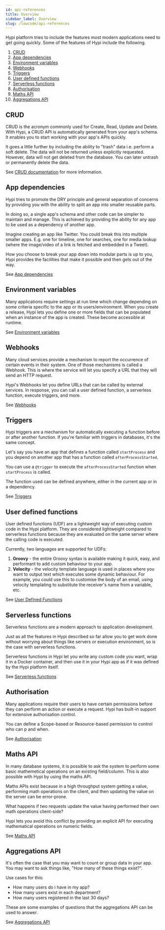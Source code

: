 ```yaml
---
id: api-references
title: Overview
sidebar_label: Overview
slug: /lowcode/api-references
---
```


Hypi platform tries to include the features most modern applications need to get going quickly. Some of the features of Hypi include the following. 

1.  [CRUD](#crud)
2.  [App dependencies](#app-dependencies)
3.  [Environment variables](#environment-variables)
4.  [Webhooks](#webhooks)
5.  [Triggers](#triggers)
6.  [User defined functions](#user-defined-functions)
7.  [Serverless functions](#serverless-functions)
8.  [Authorisation](#authorisation)
9.  [Maths API](#maths-api)
10. [Aggregations API](#aggregations-api)

## CRUD

CRUD is the acronym commonly used for Create, Read, Update and Delete. With Hypi, a CRUD API is automatically generated from your app's schema.  It enables you to start working with your app's APIs quickly.

It goes a little further by including the ability to "trash" data i.e. perform a soft delete. The data will not be returned unless explicitly requested. However, data will not get deleted from the database. You can later untrash or permanently delete the data.

See  [CRUD documentation](crud.md) for more information.

## App dependencies

Hypi tries to promote the DRY principle and general separation of concerns by providing you with the ability to split an app into smaller reusable parts.

In doing so, a single app's schema and other code can be simpler to maintain and manage. This is achieved by providing the ability for any app to be used as a dependency of another app.

Imagine creating an app like Twitter. You could break this into multiple smaller apps. E.g. one for timeline, one for searches, one for media lookup (where the image/video of a link is fetched and embedded in a Tweet).

How you choose to break your app down into modular parts is up to you, Hypi provides the facilities that make it possible and then gets out of the way.

See [App dependencies](ui-add-dependencies.md)

## Environment variables

Many applications require settings at run time which change depending on some criteria specific to the app or its users/environment. When you create a release, Hypi lets you define one or more fields that can be populated when an instance of the app is created. These become accessible at runtime.

See [Environment variables](ui-add-environment-var.md)

## Webhooks

Many cloud services provide a mechanism to report the occurrence of certain events in their system.
One of those mechanisms is called a Webhook. This is where the service will let you specify a URL that they will send an HTTP request.

Hypi's Webhooks let you define URLs that can be called by external services.
In response, you can call a user defined function, a serverless function, execute triggers, and more.

See [Webhooks](webhook.md)

## Triggers

Hypi triggers are a mechanism for automatically executing a function before or after another function.
If you're familiar with triggers in databases, it's the same concept.

Let's say you have an app that defines a function called `startProcess` and you depend on another app that has a function called `afterProcessStarted`.

You can use a `@trigger` to execute the `afterProcessStarted` function when `startProcess` is called.

The function used can be defined anywhere, either in the current app or in a dependency.

See [Triggers](triggers.md)

## User defined functions

User defined functions (UDF) are a lightweight way of executing custom code in the Hypi platform.
They are considered lightweight compared to serverless functions because they are evaluated on the same server where the calling code is executed.

Currently, two languages are supported for UDFs:

1. **Groovy** - the entire Groovy syntax is available making it quick, easy, and performant to add custom behaviour to your app.
2. **Velocity** - the velocity template language is used in places where you want to output text which executes some dynamic behaviour. For example, you could use this to customise the body of an email, using velocity templating to substitute the receiver's name from a variable, etc.

See [User Defined Functions](userdefinedfunctions.md)

## Serverless functions

Serverless functions are a modern approach to application development.

Just as all the features in Hypi described so far allow you to get work done without worrying about things like servers or execution environment, so is the case with serverless functions.

Serverless functions in Hypi let you write any custom code you want, wrap it in a Docker container, and then use it in your Hypi app as if it was defined by the Hypi platform itself.

See [Serverless functions](serverless.md)

## Authorisation

Many applications require their users to have certain permissions before they can perform an action or execute a request. Hypi has built-in support for extensive authorisation control.

You can define a Scope-based or Resource-based permission to control who can p and when.

See [Authorisation](authorisation.md)

## Maths API

In many database systems, it is possible to ask the system to perform some basic mathemetical operations on an existing field/column. This is also possible with Hypi by using the maths API.

Maths APIs exist because in a high throughput system getting a value, performing math operations on the client, and then updating the value on the server can be error-prone.

What happens if two requests update the value having performed their own math operations client-side?

Hypi lets you avoid this conflict by providing an explicit API for executing mathematical operations on numeric fields.

See [Maths API](mathsapi.md)

## Aggregations API

It's often the case that you may want to count or group data in your app. You may want to ask things like, "How many of these things exist?".

Use cases for this:

* How many users do i have in my app?
* How many users exist in each department?
* How many users registered in the last 30 days?

These are some examples of questions that the aggregations API can be used to answer.

See [Aggregations API](aggregation.md)